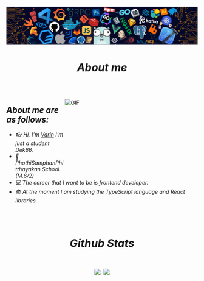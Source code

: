 ![Github Banner](https://raw.githubusercontent.com/Varin471/Varin471/main/bg-hero/l435eorEWh.png)

<i><h1 align="center">About me</h1></i><br><br>

<img align="right" alt="GIF" src="https://media4.giphy.com/media/i4jKn7itdV2Tvjzj6Y/giphy.gif?cid=ecf05e47a47uzc5vf2sdyrro124orpblntez0xl8til67ftr&rid=giphy.gif&ct=g"  width="350px" height ="200px"/>
<h2> <i>About me are as follows: </i> </h2>

- <i>👓 Hi, I'm [Varin](https://github.com/Varin-V) I'm just a student Dek66.</i>
- <i>🏫 PhothiSamphanPhitthayakan School. (M.6/2)</i>
- <i>💻 The career that I want to be is frontend developer.</i>
- <i>📚 At the moment I am studying the TypeScript language and React libraries.</i>



<br><br>
<i><h1 align="center"> Github Stats</h1></i>
<br>

<p align="center">
    <img height="200em" src="https://github-readme-stats.vercel.app/api?username=Varin471&show_icons=true&_color=7A7ADB&icon_color=2234AE&text_color=D3D3D3&bg_color=0,000000,130F40"/>&nbsp; 
  <img height="200em" src="https://github-readme-stats.vercel.app/api/top-langs?username=Varin471&langs_count=10&show_icons=true&locale=en&layout=compact&_color=7A7ADB&icon_color=2234AE&text_color=D3D3D3&bg_color=0,000000,130F40" />
</p>
